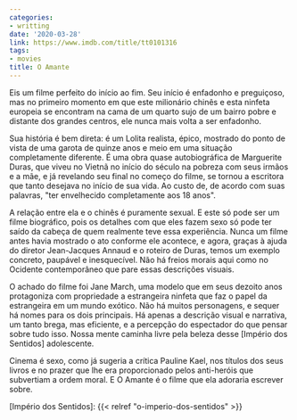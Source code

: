 ```yaml
---
categories:
- writting
date: '2020-03-28'
link: https://www.imdb.com/title/tt0101316
tags:
- movies
title: O Amante
---
```


Eis um filme perfeito do início ao fim. Seu início é enfadonho e preguiçoso, mas no primeiro momento em que este milionário chinês e esta ninfeta europeia se encontram na cama de um quarto sujo de um bairro pobre e distante dos grandes centros, ele nunca mais volta a ser enfadonho.

Sua história é bem direta: é um Lolita realista, épico, mostrado do ponto de vista de uma garota de quinze anos e meio em uma situação completamente diferente. É uma obra quase autobiográfica de Marguerite Duras, que viveu no Vietnã no início do século na pobreza com seus irmãos e a mãe, e já revelando seu final no começo do filme, se tornou a escritora que tanto desejava no início de sua vida. Ao custo de, de acordo com suas palavras, "ter envelhecido completamente aos 18 anos".

A relação entre ela e o chinês é puramente sexual. E este só pode ser um filme biográfico, pois os detalhes com que eles fazem sexo só pode ter saído da cabeça de quem realmente teve essa experiência. Nunca um filme antes havia mostrado o ato conforme ele acontece, e agora, graças à ajuda do diretor Jean-Jacques Annaud e o roteiro de Duras, temos um exemplo concreto, paupável e inesquecível. Não há freios morais aqui como no Ocidente contemporâneo que pare essas descrições visuais.

O achado do filme foi Jane March, uma modelo que em seus dezoito anos protagoniza com propriedade a estrangeira ninfeta que faz o papel da estrangeira em um mundo exótico. Não há muitos personagens, e sequer há nomes para os dois principais. Há apenas a descrição visual e narrativa, um tanto brega, mas eficiente, e a percepção do espectador do que pensar sobre tudo isso. Nossa mente caminha livre pela beleza desse [Império dos Sentidos] adolescente.

Cinema é sexo, como já sugeria a crítica Pauline Kael, nos títulos dos seus livros e no prazer que lhe era proporcionado pelos anti-heróis que subvertiam a ordem moral. E O Amante é o filme que ela adoraria escrever sobre.

[Império dos Sentidos]: {{< relref "o-imperio-dos-sentidos" >}}
